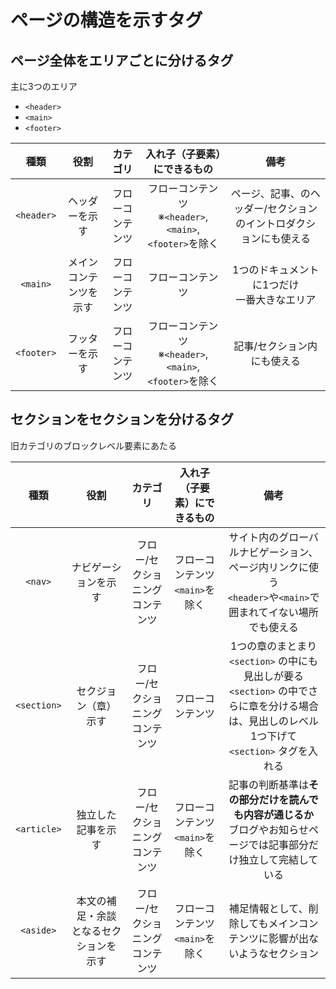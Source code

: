 # ページの構造を示すタグ

## ページ全体をエリアごとに分けるタグ

主に3つのエリア

- `<header>`
- `<main>`
- `<footer>`

|種類|役割|カテゴリ|入れ子（子要素）にできるもの|備考|
|:--:|:--:|:--:|:--:|:--:|
|`<header>`|ヘッダーを示す|フローコンテンツ|フローコンテンツ<br>※`<header>`, `<main>`, `<footer>`を除く|ページ、記事、のヘッダー/セクションのイントロダクションにも使える|
|`<main>`|メインコンテンツを示す|フローコンテンツ|フローコンテンツ|1つのドキュメントに1つだけ<br>一番大きなエリア|
|`<footer>`|フッターを示す|フローコンテンツ|フローコンテンツ<br>※`<header>`, `<main>`, `<footer>`を除く|記事/セクション内にも使える|

## セクションをセクションを分けるタグ

旧カテゴリのブロックレベル要素にあたる

|種類|役割|カテゴリ|入れ子（子要素）にできるもの|備考|
|:--:|:--:|:--:|:--:|:--:|
|`<nav>`|ナビゲーションを示す|フロー/セクショニングコンテンツ|フローコンテンツ<br>`<main>`を除く|サイト内のグローバルナビゲーション、ページ内リンクに使う<br>`<header>`や`<main>`で囲まれてイない場所でも使える|
|`<section>`|セクジョン（章）示す|フロー/セクショニングコンテンツ|フローコンテンツ|1つの章のまとまり<br>`<section>` の中にも見出しが要る<br>`<section>` の中でさらに章を分ける場合は、見出しのレベル1つ下げて `<section>` タグを入れる|
|`<article>`|独立した記事を示す|フロー/セクショニングコンテンツ|フローコンテンツ<br>`<main>`を除く|記事の判断基準は**その部分だけを読んでも内容が通じるか**<br>ブログやお知らせページでは記事部分だけ独立して完結している|
|`<aside>`|本文の補足・余談となるセクションを示す|フロー/セクショニングコンテンツ|フローコンテンツ<br>`<main>`を除く|補足情報として、削除してもメインコンテンツに影響が出ないようなセクション|
